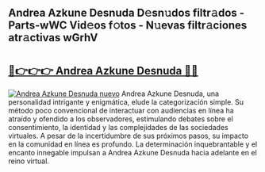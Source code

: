 ## Andrea Azkune Desnuda D𝚎sn𝚞dos filtr𝚊dos - Parts-wWC Vid𝚎os f𝚘tos - N𝚞evas filtr𝚊ciones atr𝚊ctivas wGrhV

# <h2><a href="http://mbc8q8.tromn.icu/?c=Andrea+Azkune+Desnuda">🔗👉👉👉 Andrea Azkune Desnuda 🔗🔗</a></h2>

[![Andrea Azkune Desnuda nuevo](https://i.imgur.com/pEAQMta.gif)](http://mbc8q8.tromn.icu/?c=Andrea+Azkune+Desnuda)
Andrea Azkune Desnuda, una personalidad intrigante y enigmática, elude la categorización simple. Su método poco convencional de interactuar con audiencias en línea ha atraído y ofendido a los observadores, estimulando debates sobre el consentimiento, la identidad y las complejidades de las sociedades virtuales. A pesar de la incertidumbre de sus próximos pasos, su impacto en la comunidad en línea es profundo. La determinación inquebrantable y el encanto innegable impulsan a Andrea Azkune Desnuda hacia adelante en el reino virtual.
